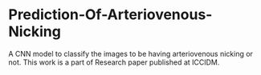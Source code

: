 # Prediction-Of-Arteriovenous-Nicking
A CNN model to classify the images to be having arteriovenous nicking or not. This work is a part of Research paper published at ICCIDM.

